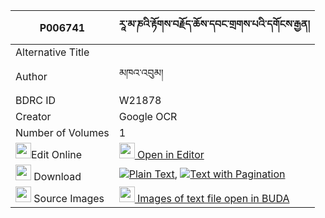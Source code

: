 |P006741|རཱ་མ་ཎའི་རྟོགས་བརྗོད་ཆོས་དབང་གྲགས་པའི་དགོངས་རྒྱན། 
| --- | --- 
|Alternative Title |
|Author| མཁའ་འབུམ།
|BDRC ID | W21878
|Creator | Google OCR
|Number of Volumes| 1
|<img width="25" src="https://img.icons8.com/color/25/000000/edit-property.png">Edit Online| [<img width="25" src="https://avatars.githubusercontent.com/u/45091458?s=200&v=4"> Open in Editor](http://editor.openpecha.org/P006741)
|<img width="25" src="https://img.icons8.com/fluent/48/000000/download-2.png"/>  Download | [![](https://img.icons8.com/color/20/000000/txt.png)Plain Text](https://github.com/Openpecha/P006741/releases/download/v1/ra_ma_ne_tokjo_cho_wang_drakpa_plain_P006741.zip), [![](https://img.icons8.com/color/20/000000/txt.png)Text with Pagination](https://github.com/Openpecha/P006741/releases/download/v1/ra_ma_ne_tokjo_cho_wang_drakpa_pages_P006741.zip)
|<img width="25" src="https://img.icons8.com/plasticine/100/000000/pictures-folder.png"/>  Source Images | [<img width="25" src="https://library.bdrc.io/icons/BUDA-small.svg"> Images of text file open in BUDA](https://library.bdrc.io/show/bdr:W21878)